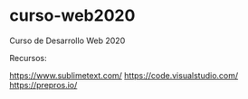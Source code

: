 # curso-web2020
Curso de Desarrollo Web 2020

Recursos:

https://www.sublimetext.com/
https://code.visualstudio.com/
https://prepros.io/
